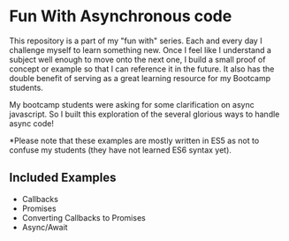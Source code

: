 # Fun With Asynchronous code

This repository is a part of my "fun with" series. Each and every day I challenge myself to learn something new. Once I feel like I understand a subject well enough to move onto the next one, I build a small proof of concept or example so that I can reference it in the future. It also has the double benefit of serving as a great learning resource for my Bootcamp students.

My bootcamp students were asking for some clarification on async javascript. So I built this exploration of the several glorious ways to handle async code!

*Please note that these examples are mostly written in ES5 as not to confuse my students (they have not learned ES6 syntax yet).

## Included Examples

- Callbacks
- Promises 
- Converting Callbacks to Promises
- Async/Await
